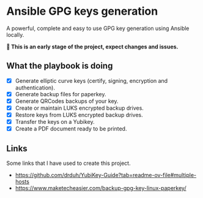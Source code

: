 # Ansible GPG keys generation

A powerful, complete and easy to use GPG key generation using Ansible locally.

**🚧 This is an early stage of the project, expect changes and issues.**


## What the playbook is doing

- [x] Generate elliptic curve keys (certify, signing, encryption and authentication).
- [x] Generate backup files for paperkey.
- [x] Generate QRCodes backups of your key.
- [x] Create or maintain LUKS encrypted backup drives.
- [x] Restore keys from LUKS encrypted backup drives.
- [x] Transfer the keys on a Yubikey.
- [x] Create a PDF document ready to be printed.

## Links

Some links that I have used to create this project.

- https://github.com/drduh/YubiKey-Guide?tab=readme-ov-file#multiple-hosts
- https://www.maketecheasier.com/backup-gpg-key-linux-paperkey/
